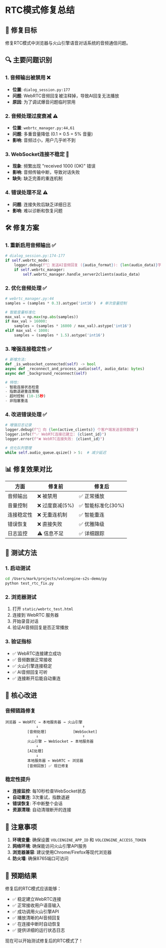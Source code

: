 # RTC模式修复总结

## 🎯 修复目标
修复RTC模式中浏览器与火山引擎语音对话系统的音频通信问题。

## 🔍 主要问题识别

### 1. 音频输出被禁用 ❌
- **位置**: `dialog_session.py:177`
- **问题**: WebRTC音频回复被注释掉，导致AI回复无法播放
- **原因**: 为了调试爆音问题临时禁用

### 2. 音频处理过度衰减 ⚠️
- **位置**: `webrtc_manager.py:44,61`
- **问题**: 多重音量降低 (0.1 × 0.5 = 5% 音量)
- **影响**: 音频过小，用户几乎听不到

### 3. WebSocket连接不稳定 🔴
- **现象**: 频繁出现 "received 1000 (OK)" 错误
- **影响**: 音频传输中断，导致对话失败
- **缺失**: 缺乏完善的重连机制

### 4. 错误处理不足 ⚠️
- **问题**: 连接失败后缺乏详细日志
- **影响**: 难以诊断和恢复问题

## 🛠️ 修复方案

### 1. 重新启用音频输出 ✅

```python
# dialog_session.py:174-177
if self.webrtc_mode:
    logger.debug(f"🎵 发送AI音频回复 ({audio_format}): {len(audio_data)}字节")
    if self.webrtc_manager:
        self.webrtc_manager.handle_server2clients(audio_data)
```

### 2. 优化音频处理 ✅
```python
# webrtc_manager.py:44
samples = (samples * 0.3).astype('int16')  # 单次音量控制

# 智能音量标准化
max_val = np.max(np.abs(samples))
if max_val > 16000:
    samples = (samples * 16000 / max_val).astype('int16')
elif max_val < 1000:
    samples = (samples * 1.5).astype('int16')
```

### 3. 增强连接稳定性 ✅
```python
# 新增方法:
def _is_websocket_connected(self) -> bool
async def _reconnect_and_process_audio(self, audio_data: bytes)
async def _background_reconnect(self)

# 特性:
- 智能连接状态检查
- 指数退避重连策略  
- 超时控制 (10-15秒)
- 非阻塞重连
```

### 4. 改进错误处理 ✅
```python
# 增强日志记录
logger.debug(f"📡 向 {len(active_clients)} 个客户端发送音频数据")
logger.info(f"✅ WebRTC连接已建立: {client_id}")
logger.error(f"❌ WebRTC连接失败: {client_id}")

# 优化队列管理
while self.audio_queue.qsize() > 5:  # 减少延迟
```

## 📊 修复效果对比

| 方面 | 修复前 | 修复后 |
|------|--------|--------|
| 音频输出 | ❌ 被禁用 | ✅ 正常播放 |
| 音量控制 | ❌ 过度衰减(5%) | ✅ 智能标准化(30%) |
| 连接稳定性 | ❌ 无重连机制 | ✅ 智能重连 |
| 错误恢复 | ❌ 直接失败 | ✅ 优雅降级 |
| 日志监控 | ⚠️ 信息不足 | ✅ 详细跟踪 |

## 🧪 测试方法

### 1. 启动测试
```bash
cd /Users/mark/projects/volcengine-s2s-demo/py
python test_rtc_fix.py
```

### 2. 浏览器测试
1. 打开 `static/webrtc_test.html`
2. 连接到 WebRTC 服务器
3. 开始录音对话
4. 验证AI音频回复是否正常播放

### 3. 验证指标
- ✅ WebRTC连接建立成功
- ✅ 音频数据正常接收
- ✅ 火山引擎连接稳定
- ✅ AI音频回复可听
- ✅ 连接断开后能自动重连

## 🔧 核心改进

### 音频链路修复
```
浏览器 → WebRTC → 本地服务器 → 火山引擎
              ↓                    ↑
          [音频处理]            [WebSocket]
              ↓                    ↑
          火山引擎 ← WebSocket ← 本地服务器
              ↓
          [AI处理]
              ↓
          本地服务器 ← WebRTC ← 浏览器
          [音频回放] ✅ 现已修复
```

### 稳定性提升
- **连接监控**: 每10秒检查WebSocket状态
- **自动重连**: 3次重试，指数退避
- **错误恢复**: 不中断整个会话
- **资源清理**: 自动清理断开的连接

## 📝 注意事项

1. **环境变量**: 确保设置 `VOLCENGINE_APP_ID` 和 `VOLCENGINE_ACCESS_TOKEN`
2. **网络环境**: 确保能访问火山引擎API服务
3. **浏览器兼容**: 建议使用Chrome/Firefox等现代浏览器
4. **防火墙**: 确保8765端口可访问

## 🎉 预期结果

修复后的RTC模式应该能够：
- ✅ 稳定建立WebRTC连接
- ✅ 正常接收用户语音输入
- ✅ 成功调用火山引擎API
- ✅ 播放清晰的AI音频回复
- ✅ 在连接中断时自动恢复
- ✅ 提供详细的运行状态日志

现在可以开始测试修复后的RTC模式了！